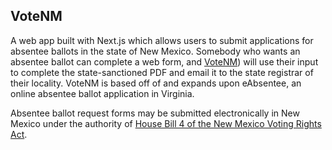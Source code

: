 VoteNM
---
A web app built with Next.js which allows users to submit applications for absentee ballots in the state of New Mexico. Somebody who wants an absentee ballot can complete a web form, and [VoteNM](https://github.com/negbuna/VoteNM)) will use their input to complete the state-sanctioned PDF and email it to the state registrar of their locality. VoteNM is based off of and expands upon eAbsentee, an  online absentee ballot application in Virginia.

Absentee ballot request forms may be submitted electronically in New Mexico under the authority of [House Bill 4 of the New Mexico Voting Rights Act](https://www.nmlegis.gov).
